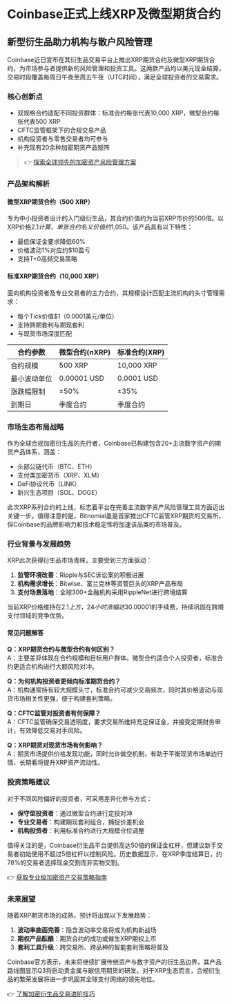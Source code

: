# Coinbase正式上线XRP及微型期货合约

## 新型衍生品助力机构与散户风险管理

Coinbase近日宣布在其衍生品交易平台上推出XRP期货合约及微型XRP期货合约，为市场参与者提供新的风险管理和投资工具。这两款产品均以美元现金结算，交易时段覆盖每周日午夜至周五午夜（UTC时间），满足全球投资者的交易需求。

### 核心创新点
- 双规格合约适配不同投资群体：标准合约每张代表10,000 XRP，微型合约每张代表500 XRP
- CFTC监管框架下的合规交易产品
- 机构投资者与零售交易者均可参与
- 补充现有20余种加密期货产品矩阵

> 👉 [探索全球领先的加密资产风险管理方案](https://bit.ly/okx_welcome)

### 产品架构解析

#### 微型XRP期货合约（500 XRP）
专为中小投资者设计的入门级衍生品，其合约价值约为当前XRP市价的500倍。以XRP价格$2.1计算，单张合约名义价值约$1,050。该产品具有以下特性：
- 最低保证金要求降低60%
- 价格波动1%对应约$10盈亏
- 支持T+0高频交易策略

#### 标准XRP期货合约（10,000 XRP）
面向机构投资者及专业交易者的主力合约，其规模设计匹配主流机构的头寸管理需求：
- 每个Tick价值$1（0.0001美元/单位）
- 支持跨期套利与期现套利
- 与现货市场深度匹配

| 合约参数       | 微型合约(nXRP) | 标准合约(XRP) |
|----------------|---------------|--------------|
| 合约规模       | 500 XRP       | 10,000 XRP   |
| 最小波动单位   | 0.00001 USD   | 0.0001 USD   |
| 涨跌幅限制     | ±50%          | ±35%         |
| 到期日         | 季度合约      | 季度合约     |

### 市场生态布局战略

作为全球合规加密衍生品的先行者，Coinbase已构建包含20+主流数字资产的期货产品体系，涵盖：
- 头部公链代币（BTC、ETH）
- 支付类加密货币（XRP、XLM）
- DeFi协议代币（LINK）
- 新兴生态项目（SOL、DOGE）

此次XRP系列合约的上线，标志着平台在完善主流数字资产风险管理工具方面迈出关键一步。值得注意的是，Bitnomial虽是首家推出CFTC监管XRP期货的交易所，但Coinbase的品牌影响力和技术稳定性将加速该品类的市场普及。

### 行业背景与发展趋势

XRP此次获得衍生品市场青睐，主要受到三方面驱动：
1. **监管环境改善**：Ripple与SEC诉讼案的积极进展
2. **机构需求增长**：Bitwise、富兰克林等资管巨头的XRP产品布局
3. **支付场景落地**：全球300+金融机构采用RippleNet进行跨境结算

当前XRP价格维持在$2.1上方，24小时涨幅达3%。其特有的0秒确认时间和每笔交易$0.00001的手续费，持续巩固在跨境支付领域的竞争优势。

#### 常见问题解答
**Q：XRP期货合约与微型合约有何区别？**  
A：主要差异体现在合约规模和目标用户群体。微型合约适合个人投资者，标准合约更适合机构进行大额风险对冲。

**Q：为何机构投资者更倾向标准期货合约？**  
A：机构通常持有较大规模头寸，标准合约可减少交易频次，同时其价格波动与现货市场相关性更强，便于构建套利策略。

**Q：CFTC监管对投资者有何保障？**  
A：CFTC监管确保交易透明度，要求交易所维持充足保证金，并接受定期财务审计，有效降低交易对手风险。

**Q：XRP期货对现货市场有何影响？**  
A：期货市场提供价格发现功能，同时允许做空机制，有助于平衡现货市场单边行情，长期看将提升XRP资产流动性。

### 投资策略建议

对于不同风险偏好的投资者，可采用差异化参与方式：
- **保守型投资者**：通过微型合约进行定投对冲
- **专业交易者**：构建期现套利组合，捕捉价差机会
- **机构投资者**：利用标准合约进行大规模仓位调整

值得关注的是，Coinbase衍生品平台提供高达50倍的保证金杠杆，但建议新手交易者初始使用不超过5倍杠杆以控制风险。历史数据显示，在XRP季度结算日，约78%的交易者选择现金交割而非实物交割。

👉 [获取专业级加密资产交易策略指南](https://bit.ly/okx_welcome)

### 未来展望

随着XRP期货市场的成熟，预计将出现以下发展趋势：
1. **波动率曲面完善**：隐含波动率交易将成为机构新战场
2. **期权产品酝酿**：期货合约的成功或催生XRP期权上市
3. **套利工具升级**：跨交易所、跨品种的智能套利策略将普及

Coinbase官方表示，未来将继续扩展传统资产与数字资产的衍生品边界，其产品路线图显示Q3将启动贵金属与碳信用期货的研发。对于XRP生态而言，合规衍生品的繁荣发展将进一步巩固其全球支付网络的领先地位。

👉 [了解加密衍生品交易进阶技巧](https://bit.ly/okx_welcome)